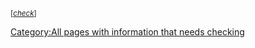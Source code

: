 <sup><span style="white-space: nowrap;" title="This might be wrong or incorrect, please check it">\[<i>[check](Template:Check "wikilink")</i>\]</span></sup><noinclude>
</noinclude> <includeonly></includeonly>

[Category:All pages with information that needs
checking](Category:All_pages_with_information_that_needs_checking "wikilink")